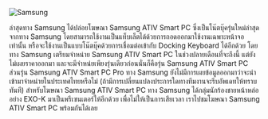 ![Samsung](http://notebookfocus.com/img_news_notebook/13537631021.jpg)

ล่าสุดทาง Samsung ได้ปล่อยโฆษณา Samsung ATIV Smart PC ซึ่งเป็นโน๊ตบุ๊ครุ่นใหม่ล่าสุดจากทาง Samsung โดยสามารถใช้งานเป็นแท็บเล็ตได้ด้วยการถอดออกมาใช้งานเฉพาะหน้าจอเท่านั้น หรือจะใช้งานเป็นแบบโน๊ตบุ๊คด้วยการเชื่อมต่อเข้ากับ Docking Keyboard ได้อีกด้วย โดยทาง Samsung เตรียมจำหน่าย Samsung ATIV Smart PC ในช่วงปลายเดือนที่จะถึงนี้ แต่ยังไม่เผยราคาออกมา และจะมีจำหน่ยเพียงรุ่นเดียวก่อนนั่นก็คือรุ่น Samsung ATIV Smart PC ส่วนรุ่น Samsung ATIV Smart PC Pro ทาง Samsung ยังไม่มีการเผยข้อมูลออกมาว่าจะนำเข้ามาจำหน่ายในประเทศไทยหรือไม่ (ถ้ามีการเปลี่ยนแปลงประการใดทางทีมงานจะรีบอัพเดทให้ทราบทันที) สำหรับโฆษณา Samsung ATIV Smart PC ทาง Samsung ได้กลุ่มนักร้องชายหน้าหล่ออย่าง EXO-K มาเป็นพรีเซนเตอร์ให้อีกด้วย เพื่อไม่ให้เป็นการเสียเวลา เราไปชมโฆษณา Samsung ATIV Smart PC พร้อมกันได้เลย
